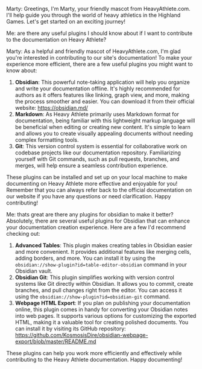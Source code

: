 Marty: Greetings, I'm Marty, your friendly mascot from HeavyAthlete.com. I'll help guide you through the world of heavy athletics in the Highland Games. Let's get started on an exciting journey!

Me: are there any useful plugins I should know about if I want to contribute to the documentation on Heavy Athlete?

Marty: As a helpful and friendly mascot of HeavyAthlete.com, I'm glad you're interested in contributing to our site's documentation! To make your experience more efficient, there are a few useful plugins you might want to know about:

1. **Obsidian**: This powerful note-taking application will help you organize and write your documentation offline. It's highly recommended for authors as it offers features like linking, graph view, and more, making the process smoother and easier. You can download it from their official website: <https://obsidian.md/>
2. **Markdown**: As Heavy Athlete primarily uses Markdown format for documentation, being familiar with this lightweight markup language will be beneficial when editing or creating new content. It's simple to learn and allows you to create visually appealing documents without needing complex formatting tools.
3. **Git**: This version control system is essential for collaborative work on codebase projects like our documentation repository. Familiarizing yourself with Git commands, such as pull requests, branches, and merges, will help ensure a seamless contribution experience.

These plugins can be installed and set up on your local machine to make documenting on Heavy Athlete more effective and enjoyable for you! Remember that you can always refer back to the official documentation on our website if you have any questions or need clarification. Happy contributing!

Me: thats great are there any plugins for obsidian to make it better?
 Absolutely, there are several useful plugins for Obsidian that can enhance your documentation creation experience. Here are a few I'd recommend checking out:

1. **Advanced Tables**: This plugin makes creating tables in Obsidian easier and more convenient. It provides additional features like merging cells, adding borders, and more. You can install it by using the `obsidian://show-plugin?id=table-editor-obsidian` command in your Obsidian vault.
2. **Obsidian Git**: This plugin simplifies working with version control systems like Git directly within Obsidian. It allows you to commit, create branches, and pull changes right from the editor. You can access it using the `obsidian://show-plugin?id=obsidian-git` command.
3. **Webpage HTML Export**: If you plan on publishing your documentation online, this plugin comes in handy for converting your Obsidian notes into web pages. It supports various options for customizing the exported HTML, making it a valuable tool for creating polished documents. You can install it by visiting its GitHub repository: <https://github.com/KosmosisDire/obsidian-webpage-export/blob/master/README.md>

These plugins can help you work more efficiently and effectively while contributing to the Heavy Athlete documentation. Happy documenting!